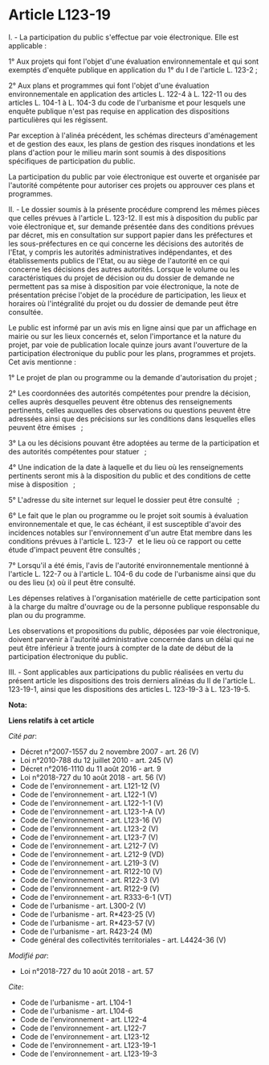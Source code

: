 # Article L123-19

I. - La participation du public s'effectue par voie électronique. Elle est applicable :

1° Aux projets qui font l'objet d'une évaluation environnementale et qui sont exemptés d'enquête publique en application du
1° du I de l'article L. 123-2 ;

2° Aux plans et programmes qui font l'objet d'une évaluation environnementale en application des articles L. 122-4 à L.
122-11 ou des articles L. 104-1 à L. 104-3 du code de l'urbanisme et pour lesquels une enquête publique n'est pas requise en
application des dispositions particulières qui les régissent.

Par exception à l'alinéa précédent, les schémas directeurs d'aménagement et de gestion des eaux, les plans de gestion des
risques inondations et les plans d'action pour le milieu marin sont soumis à des dispositions spécifiques de participation du
public.

La participation du public par voie électronique est ouverte et organisée par l'autorité compétente pour autoriser ces
projets ou approuver ces plans et programmes.

II. - Le dossier soumis à la présente procédure comprend les mêmes pièces que celles prévues à l'article L. 123-12. Il est
mis à disposition du public par voie électronique et, sur demande présentée dans des conditions prévues par décret, mis en
consultation sur support papier dans les préfectures et les sous-préfectures en ce qui concerne les décisions des autorités
de l'Etat, y compris les autorités administratives indépendantes, et des établissements publics de l'Etat, ou au siège de
l'autorité en ce qui concerne les décisions des autres autorités. Lorsque le volume ou les caractéristiques du projet de
décision ou du dossier de demande ne permettent pas sa mise à disposition par voie électronique, la note de présentation
précise l'objet de la procédure de participation, les lieux et horaires où l'intégralité du projet ou du dossier de demande
peut être consultée.

Le public est informé par un avis mis en ligne ainsi que par un affichage en mairie ou sur les lieux concernés et, selon
l'importance et la nature du projet, par voie de publication locale quinze jours avant l'ouverture de la participation
électronique du public pour les plans, programmes et projets. Cet avis mentionne :

1° Le projet de plan ou programme ou la demande d'autorisation du projet ;

2° Les coordonnées des autorités compétentes pour prendre la décision, celles auprès desquelles peuvent être obtenus des
renseignements pertinents, celles auxquelles des observations ou questions peuvent être adressées ainsi que des précisions
sur les conditions dans lesquelles elles peuvent être émises   ;

3° La ou les décisions pouvant être adoptées au terme de la participation et des autorités compétentes pour statuer   ;

4° Une indication de la date à laquelle et du lieu où les renseignements pertinents seront mis à la disposition du public et
des conditions de cette mise à disposition   ;

5° L'adresse du site internet sur lequel le dossier peut être consulté   ;

6° Le fait que le plan ou programme ou le projet soit soumis à évaluation environnementale et que, le cas échéant, il est
susceptible d'avoir des incidences notables sur l'environnement d'un autre Etat membre dans les conditions prévues à
l'article L. 123-7   et le lieu où ce rapport ou cette étude d'impact peuvent être consultés ;

7° Lorsqu'il a été émis, l'avis de l'autorité environnementale mentionné à l'article L. 122-7 ou à l'article L. 104-6 du code
de l'urbanisme ainsi que du ou des lieu (x) où il peut être consulté.

Les dépenses relatives à l'organisation matérielle de cette participation sont à la charge du maître d'ouvrage ou de la
personne publique responsable du plan ou du programme.

Les observations et propositions du public, déposées par voie électronique, doivent parvenir à l'autorité administrative
concernée dans un délai qui ne peut être inférieur à trente jours à compter de la date de début de la participation
électronique du public.

III. - Sont applicables aux participations du public réalisées en vertu du présent article les dispositions des trois
derniers alinéas du II de l'article L. 123-19-1, ainsi que les dispositions des articles L. 123-19-3 à L. 123-19-5.

**Nota:**



**Liens relatifs à cet article**

_Cité par_:

  - Décret n°2007-1557 du 2 novembre 2007 - art. 26 (V)
  - Loi n°2010-788 du 12 juillet 2010 - art. 245 (V)
  - Décret n°2016-1110 du 11 août 2016 - art. 9
  - Loi n°2018-727 du 10 août 2018 - art. 56 (V)
  - Code de l'environnement - art. L121-12 (V)
  - Code de l'environnement - art. L122-1 (V)
  - Code de l'environnement - art. L122-1-1 (V)
  - Code de l'environnement - art. L123-1-A (V)
  - Code de l'environnement - art. L123-16 (V)
  - Code de l'environnement - art. L123-2 (V)
  - Code de l'environnement - art. L123-7 (V)
  - Code de l'environnement - art. L212-7 (V)
  - Code de l'environnement - art. L212-9 (VD)
  - Code de l'environnement - art. L219-3 (V)
  - Code de l'environnement - art. R122-10 (V)
  - Code de l'environnement - art. R122-3 (V)
  - Code de l'environnement - art. R122-9 (V)
  - Code de l'environnement - art. R333-6-1 (VT)
  - Code de l'urbanisme - art. L300-2 (V)
  - Code de l'urbanisme - art. R*423-25 (V)
  - Code de l'urbanisme - art. R*423-57 (V)
  - Code de l'urbanisme - art. R423-24 (M)
  - Code général des collectivités territoriales - art. L4424-36 (V)

_Modifié par_:

  - Loi n°2018-727 du 10 août 2018 - art. 57

_Cite_:

  - Code de l'urbanisme - art. L104-1
  - Code de l'urbanisme - art. L104-6
  - Code de l'environnement - art. L122-4
  - Code de l'environnement - art. L122-7
  - Code de l'environnement - art. L123-12
  - Code de l'environnement - art. L123-19-1
  - Code de l'environnement - art. L123-19-3
